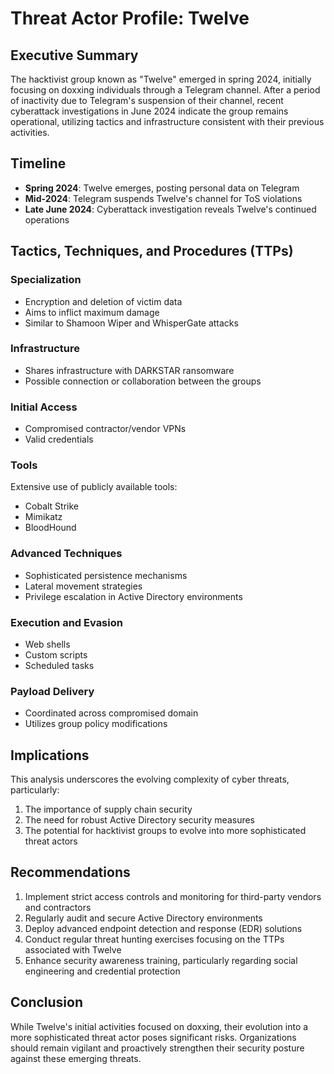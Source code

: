 # Threat Actor Profile: Twelve

## Executive Summary

The hacktivist group known as "Twelve" emerged in spring 2024, initially focusing on doxxing individuals through a Telegram channel. After a period of inactivity due to Telegram's suspension of their channel, recent cyberattack investigations in June 2024 indicate the group remains operational, utilizing tactics and infrastructure consistent with their previous activities.

## Timeline

- **Spring 2024**: Twelve emerges, posting personal data on Telegram
- **Mid-2024**: Telegram suspends Twelve's channel for ToS violations
- **Late June 2024**: Cyberattack investigation reveals Twelve's continued operations

## Tactics, Techniques, and Procedures (TTPs)

### Specialization
- Encryption and deletion of victim data
- Aims to inflict maximum damage
- Similar to Shamoon Wiper and WhisperGate attacks

### Infrastructure
- Shares infrastructure with DARKSTAR ransomware
- Possible connection or collaboration between the groups

### Initial Access
- Compromised contractor/vendor VPNs
- Valid credentials

### Tools
Extensive use of publicly available tools:
- Cobalt Strike
- Mimikatz
- BloodHound

### Advanced Techniques
- Sophisticated persistence mechanisms
- Lateral movement strategies
- Privilege escalation in Active Directory environments

### Execution and Evasion
- Web shells
- Custom scripts
- Scheduled tasks

### Payload Delivery
- Coordinated across compromised domain
- Utilizes group policy modifications

## Implications

This analysis underscores the evolving complexity of cyber threats, particularly:
1. The importance of supply chain security
2. The need for robust Active Directory security measures
3. The potential for hacktivist groups to evolve into more sophisticated threat actors

## Recommendations

1. Implement strict access controls and monitoring for third-party vendors and contractors
2. Regularly audit and secure Active Directory environments
3. Deploy advanced endpoint detection and response (EDR) solutions
4. Conduct regular threat hunting exercises focusing on the TTPs associated with Twelve
5. Enhance security awareness training, particularly regarding social engineering and credential protection

## Conclusion

While Twelve's initial activities focused on doxxing, their evolution into a more sophisticated threat actor poses significant risks. Organizations should remain vigilant and proactively strengthen their security posture against these emerging threats.
